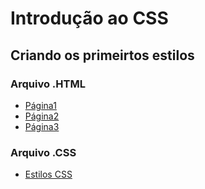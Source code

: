 # Introdução ao CSS

## Criando os primeirtos estilos

### Arquivo .HTML

- [Página1](./Páginas/Página1.html)
- [Página2](./Páginas/Página2.html)
- [Página3](./Páginas/Página3.html)

###  Arquivo .CSS

- [Estilos CSS](./Estilos/estilos.css)